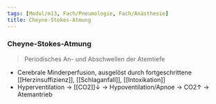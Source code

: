 ```yaml
---
tags: [Modul/m13, Fach/Pneumologie, Fach/Anästhesie]
title: Cheyne-Stokes-Atmung
---
```

### Cheyne-Stokes-Atmung
> Periodisches An- und Abschwellen der Atemtiefe
- Cerebrale Minderperfusion, ausgelöst durch fortgeschrittene [[Herzinsuffizienz]], [[Schlaganfall]], [[Intoxikation]]
- Hyperventilation → [[CO2]]↓ → Hypoventilation/Apnoe → CO2↑ → Atemantrieb